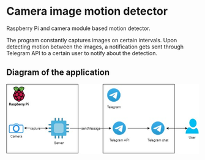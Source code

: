 # Camera image motion detector
Raspberry Pi and camera module based motion detector.

The program constantly captures images on certain intervals. Upon detecting motion between the images, a notification gets sent through Telegram API to a certain user to notify about the detection.

## Diagram of the application
<p align="center">
    <img src="./assets/Diagram.jpg">
    <!-- ![Diagram](./assets/Diagram.jpg) -->
</p>